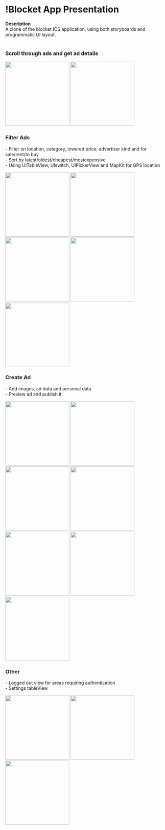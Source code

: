 # !Blocket App Presentation 
<strong>Description</strong><br>
A clone of the blocket IOS application, using both storyboards and programmatic UI layout. <br><br>
<h3>Scroll through ads and get ad details</h3>
<p>
  <img src="https://github.com/marchelmon/PORTFOLIO/blob/master/!Blocket/assets/5.png" width="200">
  <img src="https://github.com/marchelmon/PORTFOLIO/blob/master/!Blocket/assets/18.png" width="200">
</p>
<h3>Filter Ads</h3>
- Filter on location, category, lowered price, advertiser kind and for sale/rent/to buy<br>
- Sort by latest/oldest/cheapest/mostexpensive<br>
- Using UITableView, UIswitch, UIPickerView and MapKit for GPS location
<p>
  <img src="https://github.com/marchelmon/PORTFOLIO/blob/master/!Blocket/assets/12.png" width="200"> 
  <img src="https://github.com/marchelmon/PORTFOLIO/blob/master/!Blocket/assets/9.png" width="200">
  <img src="https://github.com/marchelmon/PORTFOLIO/blob/master/!Blocket/assets/3.png" width="200">
  <img src="https://github.com/marchelmon/PORTFOLIO/blob/master/!Blocket/assets/7.png" width="200"> 
  <img src="https://github.com/marchelmon/PORTFOLIO/blob/master/!Blocket/assets/6.png" width="200">
</p>
<h3>Create Ad</h3>
- Add images, ad data and personal data<br>
- Preview ad and publish it
<p>
  <img src="https://github.com/marchelmon/PORTFOLIO/blob/master/!Blocket/assets/2.png" width="200">
  <img src="https://github.com/marchelmon/PORTFOLIO/blob/master/!Blocket/assets/8.png" width="200"> 
  <img src="https://github.com/marchelmon/PORTFOLIO/blob/master/!Blocket/assets/11.png" width="200">
  <img src="https://github.com/marchelmon/PORTFOLIO/blob/master/!Blocket/assets/10.png" width="200">
  <img src="https://github.com/marchelmon/PORTFOLIO/blob/master/!Blocket/assets/1.png" width="200">
  <img src="https://github.com/marchelmon/PORTFOLIO/blob/master/!Blocket/assets/13.png" width="200">
  <img src="https://github.com/marchelmon/PORTFOLIO/blob/master/!Blocket/assets/4.png" width="200">
</p>
<h3>Other</h3>
- Logged out view for areas requiring authentication<br>
- Settings tableView
<p>
  <img src="https://github.com/marchelmon/PORTFOLIO/blob/master/!Blocket/assets/14.png" width="200"> 
  <img src="https://github.com/marchelmon/PORTFOLIO/blob/master/!Blocket/assets/15.png" width="200">
  <img src="https://github.com/marchelmon/PORTFOLIO/blob/master/!Blocket/assets/16.png" width="200">
</p>
<br>


